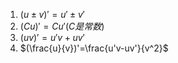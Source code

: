 



1.  $(u \pm v)'= u' \pm v'$
2.  $(C u)'=Cu' (C是常数)$
3.  $(uv)'= u'v+uv'$
4.  $(\frac{u}{v})'=\frac{u'v-uv'}{v^2}$
